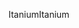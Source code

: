 <span data-ttu-id="ba6db-101">Itanium</span><span class="sxs-lookup"><span data-stu-id="ba6db-101">Itanium</span></span>